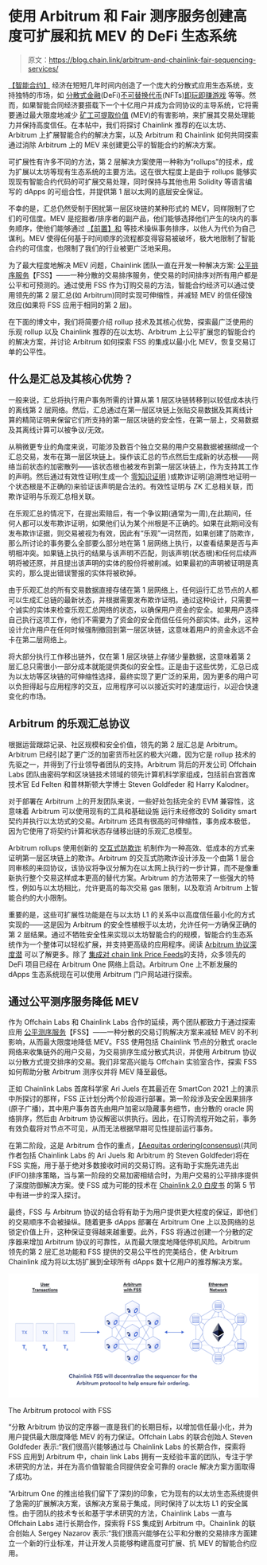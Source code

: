 # 使用 Arbitrum 和 Fair 测序服务创建高度可扩展和抗 MEV 的 DeFi 生态系统

> 原文：<https://blog.chain.link/arbitrum-and-chainlink-fair-sequencing-services/>

[【智能合约】](https://chain.link/education/smart-contracts) 经济在短短几年时间内创造了一个庞大的分散式应用生态系统，支持独特的市场，如 [分散式金融](https://blog.chain.link/analyzing-the-defi-ecosystem-and-the-many-ways-chainlink-can-accelerate-adoption/)(DeFi)[不可替换代币](https://chain.link/education/nfts)(NFTs)[即玩即赚游戏](https://blog.chain.link/what-is-play-to-earn/) 等等。然而，如果智能合同经济要搭载下一个十亿用户并成为合同协议的主导系统，它将需要通过最大限度地减少 [矿工可提取价值](https://blog.chain.link/what-is-miner-extractable-value-mev/) (MEV)的有害影响，来扩展其交易处理能力并保持高度信任。在本帖中，我们将探讨 Chainlink 推荐的在以太坊、Arbitrum 上扩展智能合约的解决方案，以及 Arbitrum 和 Chainlink 如何共同探索通过消除 Arbitrum 上的 MEV 来创建更公平的智能合约的解决方案。

可扩展性有许多不同的方法，第 2 层解决方案使用一种称为“rollups”的技术，成为扩展以太坊等现有生态系统的主要方法。这在很大程度上是由于 rollups 能够实现现有智能合约代码的可扩展交易处理，同时保持与其他也用 Solidity 等语言编写的 dApps 的可组合性，并提供第 1 层以太网的底层安全保证。

不幸的是，汇总仍然受制于困扰第一层区块链的某种形式的 MEV，同样限制了它们的可信度。MEV 是挖掘者/排序者的副产品，他们能够选择他们产生的块内的事务顺序，使他们能够通过 [【前置】和](https://arxiv.org/abs/1904.05234) 等技术操纵事务排序，以他人为代价为自己谋利。MEV 使得任何基于时间顺序的流程都变得容易被破坏，极大地限制了智能合约的可信度，也限制了我们的行业被更广泛地采用。

为了最大程度地解决 MEV 问题，Chainlink 团队一直在开发一种解决方案: [公平排序服务](https://blog.chain.link/chainlink-fair-sequencing-services-enabling-a-provably-fair-defi-ecosystem/)【FSS】——一种分散的交易排序服务，使交易的时间排序对所有用户都是公平和可预测的。通过使用 FSS 作为订购交易的方法，智能合约经济可以通过使用领先的第 2 层汇总(如 Arbitrum)同时实现可伸缩性，并减轻 MEV 的信任侵蚀效应(如果将 FSS 应用于相同的第 2 层)。

在下面的博文中，我们将简要介绍 rollup 技术及其核心优势，探索最广泛使用的乐观 rollup 以及 Chainlink 推荐的在以太坊、Arbitrum 上公平扩展您的智能合约的解决方案，并讨论 Arbitrum 如何探索 FSS 的集成以最小化 MEV，恢复交易订单的公平性。

## 什么是汇总及其核心优势？

一般来说，汇总将执行用户事务所需的计算从第 1 层区块链转移到以较低成本执行的离线第 2 层网络。然后，汇总通过在第一层区块链上张贴交易数据及其离线计算的精简证明来保留它们所支持的第一层区块链的安全性，在第一层上，交易数据及其离线计算可以被争议/无效。

从稍微更专业的角度来说，可能涉及数百个独立交易的用户交易数据被捆绑成一个汇总交易，发布在第一层区块链上。操作该汇总的节点然后生成新的状态根——网络当前状态的加密散列——该状态根也被发布到第一层区块链上，作为支持其工作的声明。然后通过有效性证明(生成一个 [零知识证明](https://blog.chain.link/what-is-a-zero-knowledge-proof-zkp/) )或欺诈证明(追溯性地证明一个状态根是不正确的)来验证该声明是合法的。有效性证明与 ZK 汇总相关联，而欺诈证明与乐观汇总相关联。

在乐观汇总的情况下，在提出索赔后，有一个争议期(通常为一周),在此期间，任何人都可以发布欺诈证明，如果他们认为某个州根是不正确的。如果在此期间没有发布欺诈证据，则交易被视为有效，因此有“乐观”一词然而，如果创建了防欺诈，那么所讨论的事务要么全部要么部分地在第 1 层网络上执行，以查看结果是否与声明相冲突。如果链上执行的结果与该声明不匹配，则该声明(状态根)和任何后续声明将被还原，并且提出该声明的实体的股份将被削减。如果最初的声明被证明是真实的，那么提出错误警报的实体将被砍掉。

由于乐观汇总的所有交易数据直接存储在第 1 层网络上，任何运行汇总节点的人都可以生成汇总链的最新状态，并根据需要发布欺诈证明。通过这种设计，只需要一个诚实的实体来检查乐观汇总网络的状态，以确保用户资金的安全。如果用户选择自己执行这项工作，他们不需要为了资金的安全而信任任何外部实体。此外，这种设计允许用户在任何时候强制撤回到第一层区块链，这意味着用户的资金永远不会卡在第二层网络上。

将大部分执行工作移出链外，仅在第 1 层区块链上存储少量数据，这意味着第 2 层汇总只需很小一部分成本就能提供类似的安全性。正是由于这些优势，汇总已成为以太坊等区块链的可伸缩性选择，最终实现了更广泛的采用，因为更多的用户可以负担得起与应用程序的交互，应用程序可以以接近实时的速度运行，以迎合快速变化的市场。

## Arbitrum 的乐观汇总协议

根据运营跟踪记录、社区规模和安全价值，领先的第 2 层汇总是 Arbitrum。Arbitrum 已经引起了更广泛的加密货币社区的极大兴趣，因为它是 rollup 技术的先驱之一，并得到了行业领导者团队的支持。Arbitrum 背后的开发公司 Offchain Labs 团队由密码学和区块链技术领域的领先计算机科学家组成，包括前白宫首席技术官 Ed Felten 和普林斯顿大学博士 Steven Goldfeder 和 Harry Kalodner。

对于部署在 Arbitrum 上的开发团队来说，一些好处包括完全的 EVM 兼容性，这意味着 Arbitrum 可以使用现有的工具和基础设施 运行未经修改的 Solidity smart 契约并执行以太坊式的交易。Arbitrum 还具有很高的可伸缩性，事务成本极低，因为它使用了将契约计算和状态存储移出链的乐观汇总模型。

Arbitrum rollups 使用创新的 [交互式防欺诈](https://medium.com/offchainlabs/interactive-fraud-proofs-arbitrums-secret-sauce-debc3b019418) 机制作为一种高效、低成本的方式来证明第一层区块链上的欺诈。Arbitrum 的交互式防欺诈设计涉及一个由第 1 层合同审核的来回协议，该协议将争议分解为在以太网上执行的一步计算，而不是像重新执行整个交易这样成本更高的替代方案。Arbitrum 的方法带来了一些强大的特性，例如与以太坊相比，允许更高的每次交易 gas 限制，以及取消 Arbitrum 上智能合约的大小限制。

重要的是，这些可扩展性功能是在与以太坊 L1 的关系中以高度信任最小化的方式实现的——这是因为 Arbitrum 的安全性植根于以太坊，允许任何一方确保正确的第 2 层结果。通过不牺牲安全性来实现以太坊智能合约的规模，智能合约生态系统作为一个整体可以轻松扩展，并支持更高级的应用程序。阅读 [Arbitrum 协议深度潜](https://developer.offchainlabs.com/docs/inside_arbitrum) 可以了解更多。除了 [集成对 chain link Price Feeds](https://www.prnewswire.com/news-releases/chainlink-oracles-now-running-live-on-arbitrum-one-301354380.html)的支持，众多领先的 DeFi 项目已经在 Arbitrum One 网络上启动。Arbitrum One 上不断发展的 dApps 生态系统现在可以使用 Arbitrum 门户网站[](https://portal.arbitrum.one/)进行探索。

## 通过公平测序服务降低 MEV

作为 Offchain Labs 和 Chainlink Labs 合作的延续，两个团队都致力于通过探索应用 [公平测序服务](https://blog.chain.link/chainlink-fair-sequencing-services-enabling-a-provably-fair-defi-ecosystem/)【FSS】——一种分散的交易订购解决方案来减轻 MEV 的不利影响，从而最大限度地降低 MEV。FSS 使用包括 Chainlink 节点的分散式 oracle 网络来收集链外的用户交易，为交易排序生成分散式共识，并使用 Arbitrum 协议以分散方式提交排序的交易。我们非常高兴能与 Offchain 实验室合作，探索 FSS 如何帮助分散 Arbitrum 测序仪并将 MEV 降至最低。

正如 Chainlink Labs 首席科学家 Ari Juels 在其最近在 SmartCon 2021 上的演示中所探讨的那样，FSS 正计划分两个阶段进行部署。第一阶段涉及安全因果排序(原子广播)，其中用户事务首先由用户加密以隐藏事务细节，由分散的 oracle 网络排序，然后由 Arbitrum 协议解密以供执行。因此，在订购流程开始之前，事务有效负载将对节点不可见，从而无法根据早期可见性提前运行事务。

在第二阶段，这是 Arbitrum 合作的重点，[【Aequitas ordering(consensus)](https://eprint.iacr.org/2021/139.pdf)(共同作者包括 Chainlink Labs 的 Ari Juels 和 Arbitrum 的 Steven Goldfeder)将在 FSS 实施，用于基于绝对多数接收时间的交易订购。这有助于实施先进先出(FIFO)排序策略，当与第一阶段的交易加密相结合时，为用户交易的公平排序提供了深度防御解决方案。使 FSS 成为可能的技术在 [Chainlink 2.0 白皮书](https://research.chain.link/whitepaper-v2.pdf) 的第 5 节中有进一步的深入探讨。

最终，FSS 与 Arbitrum 协议的结合将有助于为用户提供更大程度的保证，即他们的交易顺序不会被操纵。随着更多 dApps 部署在 Arbitrum One 上以及网络的总锁定价值上升，这种保证变得越来越重要。此外，FSS 将通过创建一个分散的定序器来增加 Arbitrum 协议的可靠性，从而最大限度地降低停机风险。Arbitrum 领先的第 2 层汇总功能和 FSS 提供的交易公平性的完美结合，使 Arbitrum Chainlink 成为将以太坊扩展到全球所有 dApps 数十亿用户的推荐解决方案。

![The Arbitrum protocol with FSS](img/8e06aabec5dc5ddea8574e48d109eb99.png)

<figcaption id="caption-attachment-3055" class="wp-caption-text">The Arbitrum protocol with FSS</figcaption>



“分散 Arbitrum 协议的定序器一直是我们的长期目标，以增加信任最小化，并为用户提供最大限度降低 MEV 的有力保证。Offchain Labs 的联合创始人 Steven Goldfeder 表示:“我们很高兴能够通过与 Chainlink Labs 的长期合作，探索将 FSS 应用到 Arbitrum 中，chain link Labs 拥有一支经验丰富的团队，专注于学术研究的方法，并在为高价值智能合同提供安全可靠的 oracle 解决方案方面取得了成功。

“Arbitrum One 的推出给我们留下了深刻的印象，它为现有的以太坊生态系统提供了急需的扩展解决方案，该解决方案易于集成，同时保持了以太坊 L1 的安全属性。由于团队的技术专长和基于学术研究的方法，Chainlink Labs 一直与 Offchain Labs 进行长期合作，探索将 FSS 集成到 Arbitrum 中。Chainlink 的联合创始人 Sergey Nazarov 表示:“我们很高兴能够在公平和分散的交易排序方面建立一个新的行业标准，并让开发人员能够构建高度可扩展、抗 MEV 的智能合约应用。